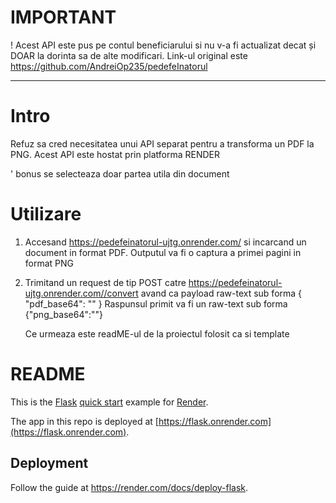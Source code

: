 # IMPORTANT
! Acest API este pus pe contul beneficiarului si nu v-a fi actualizat decat și DOAR la dorinta sa de alte modificari.
Link-ul original este https://github.com/AndreiOp235/pedefeInatorul

---
# Intro
Refuz sa cred necesitatea unui API separat pentru a transforma un PDF la PNG.
Acest API este hostat prin platforma RENDER

' bonus se selecteaza doar partea utila din document
# Utilizare
1. Accesand https://pedefeinatorul-ujtg.onrender.com/ si incarcand un document in format PDF. Outputul va fi o captura a primei pagini in format PNG
2. Trimitand un request de tip POST catre https://pedefeinatorul-ujtg.onrender.com//convert avand ca payload raw-text sub forma
   { "pdf_base64": "<fisier PDF encoded as base64>" }
Raspunsul primit va fi un raw-text sub forma
  {"png_base64":"<fisier PNG encoded as base64>"}

   Ce urmeaza este readME-ul de la proiectul folosit ca si template

# README

This is the [Flask](http://flask.pocoo.org/) [quick start](http://flask.pocoo.org/docs/1.0/quickstart/#a-minimal-application) example for [Render](https://render.com).

The app in this repo is deployed at [https://flask.onrender.com](https://flask.onrender.com).

## Deployment

Follow the guide at https://render.com/docs/deploy-flask.


